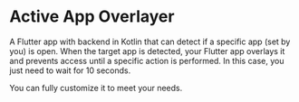 # Active App Overlayer
A Flutter app with backend in Kotlin that can detect if a specific app (set by you) is open. When the target app is detected, your Flutter app overlays it and prevents access until a specific action is performed. In this case, you just need to wait for 10 seconds.

You can fully customize it to meet your needs.